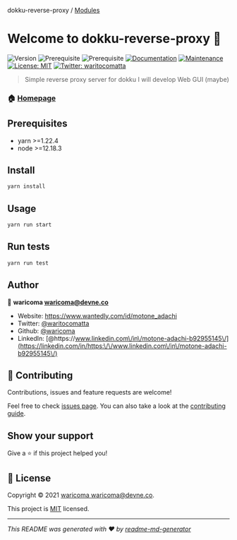 dokku-reverse-proxy / [Modules](modules.md)

# Welcome to dokku-reverse-proxy 👋
![Version](https://img.shields.io/badge/version-1.0.0-blue.svg?cacheSeconds=2592000)
![Prerequisite](https://img.shields.io/badge/yarn-%3E%3D1.22.4-blue.svg)
![Prerequisite](https://img.shields.io/badge/node-%3E%3D12.18.3-blue.svg)
[![Documentation](https://img.shields.io/badge/documentation-yes-brightgreen.svg)](https://github.com/waricoma/dokku-reverse-proxy#readme)
[![Maintenance](https://img.shields.io/badge/Maintained%3F-yes-green.svg)](https://github.com/waricoma/dokku-reverse-proxy/graphs/commit-activity)
[![License: MIT](https://img.shields.io/github/license/waricoma/dokku-reverse-proxy)](https://github.com/waricoma/dokku-reverse-proxy/blob/master/LICENSE)
[![Twitter: waritocomatta](https://img.shields.io/twitter/follow/waritocomatta.svg?style=social)](https://twitter.com/waritocomatta)

> Simple reverse proxy server for dokku I will develop Web GUI (maybe)

### 🏠 [Homepage](https://github.com/waricoma/dokku-reverse-proxy#readme)

## Prerequisites

- yarn >=1.22.4
- node >=12.18.3

## Install

```sh
yarn install
```

## Usage

```sh
yarn run start
```

## Run tests

```sh
yarn run test
```

## Author

👤 **waricoma <waricoma@devne.co>**

* Website: https://www.wantedly.com/id/motone_adachi
* Twitter: [@waritocomatta](https://twitter.com/waritocomatta)
* Github: [@waricoma](https://github.com/waricoma)
* LinkedIn: [@https:\/\/www.linkedin.com\/in\/motone-adachi-b92955145\/](https://linkedin.com/in/https:\/\/www.linkedin.com\/in\/motone-adachi-b92955145\/)

## 🤝 Contributing

Contributions, issues and feature requests are welcome!

Feel free to check [issues page](https:@typescript-eslint/eslint-plugin//github.com/waricoma/dokku-reverse-proxy/issues). You can also take a look at the [contributing guide](https://github.com/waricoma/dokku-reverse-proxy/blob/master/CONTRIBUTING.md).

## Show your support

Give a ⭐️ if this project helped you!

## 📝 License

Copyright © 2021 [waricoma <waricoma@devne.co>](https://github.com/waricoma).

This project is [MIT](https://github.com/waricoma/dokku-reverse-proxy/blob/master/LICENSE) licensed.

***
_This README was generated with ❤️ by [readme-md-generator](https://github.com/kefranabg/readme-md-generator)_
